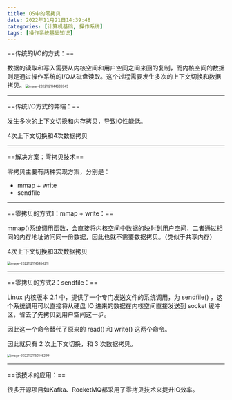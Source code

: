 ```yaml
---
title: OS中的零拷贝
date: 2022年11月21日14:39:48
categories: [计算机基础, 操作系统]
tags: [操作系统基础知识]
---
```


==传统的I/O的方式：==

数据的读取和写入需要从内核空间和用户空间之间来回的复制，而内核空间的数据则是通过操作系统的I/O从磁盘读取。这个过程需要发生多次的上下文切换和数据拷贝。<img src="https://cdn.jsdelivr.net/gh/Alec-97/alec-s-images-cloud/img/202211211449759.png" alt="image-20221121144602045" style="zoom:50%;" /> 

---

==传统I/O方式的弊端：==

发生多次的上下文切换和内存拷贝，导致IO性能低。

4次上下文切换和4次数据拷贝

---

==解决方案：零拷贝技术==

零拷贝主要有两种实现方案，分别是：

-   mmap + write
-   sendfile

---

==零拷贝的方式1：mmap + write：==

mmap()系统调用函数，会直接将内核空间中数据的映射到用户空间，二者通过相同的内存地址访问同一份数据，因此也就不需要数据拷贝。（类似于共享内存）

4次上下文切换和3次数据拷贝

<img src="https://cdn.jsdelivr.net/gh/Alec-97/alec-s-images-cloud/img/202211211455511.png" alt="image-20221121145454211" style="zoom:50%;" /> 

---

==零拷贝的方式2：sendfile：==

Linux 内核版本 2.1 中，提供了一个专门发送文件的系统调用，为 sendfile() ，这个系统调用可以直接将从硬盘 IO 进来的数据在内核空间直接发送到 socket 缓冲区，省去了先拷贝到用户空间这一步。

因此这一个命令替代了原来的 read() 和 write() 这两个命令。

因此就只有 2 次上下⽂切换，和 3 次数据拷⻉。

<img src="https://cdn.jsdelivr.net/gh/Alec-97/alec-s-images-cloud/img/202211211502097.png" alt="image-20221121150146299" style="zoom:50%;" /> 

---

==该技术的应用：==

很多开源项目如Kafka、RocketMQ都采用了零拷贝技术来提升IO效率。



